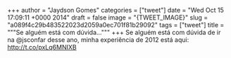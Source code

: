 
+++
author = "Jaydson Gomes"
categories = ["tweet"]
date = "Wed Oct 15 17:09:11 +0000 2014"
draft = false
image = "{TWEET_IMAGE}"
slug = "a089f4c29b483522023d2059a0ec701f81b29092"
tags = ["tweet"]
title = """Se alguém está com dúvida..."""
+++
Se alguém está com dúvida de ir na @jsconfar desse ano, minha experiência de 2012 está aqui: http://t.co/pxLq6MNIXB
